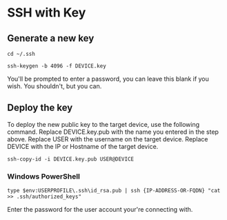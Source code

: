 # SSH with Key

## Generate a new key

    cd ~/.ssh
<!-- -->
    ssh-keygen -b 4096 -f DEVICE.key

You'll be prompted to enter a password, you can leave this blank if you wish. 
You shouldn't, but you can. 

## Deploy the key

To deploy the new public key to the target device, use the following command. Replace DEVICE.key.pub with the name you entered in
the step above. Replace USER with the username on the target device. Replace DEVICE with the IP or Hostname of the target device.

    ssh-copy-id -i DEVICE.key.pub USER@DEVICE
    
    
  ### Windows PowerShell  
    type $env:USERPROFILE\.ssh\id_rsa.pub | ssh {IP-ADDRESS-OR-FQDN} "cat >> .ssh/authorized_keys"

Enter the password for the user account your're connecting with.
